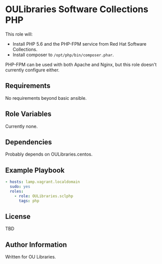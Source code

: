 OULibraries Software Collections PHP
=========

This role will:

* Install PHP 5.6 and the PHP-FPM service from Red Hat Software Collections.
* Install composer to `/opt/php/bin/composer.phar`.

PHP-FPM can be used with both Apache and Nginx, but this role doesn't
currently configure either.


Requirements
------------

No requirements beyond basic ansible. 

Role Variables
--------------

Currently none. 

Dependencies
------------

Probably depends on OULibraries.centos.

Example Playbook
----------------

```yaml
- hosts: lamp.vagrant.localdomain
  sudo: yes
  roles:
    - role: OULibraries.sclphp
      tags: php
```

License
-------

TBD

Author Information
------------------

Written for OU Libraries. 
